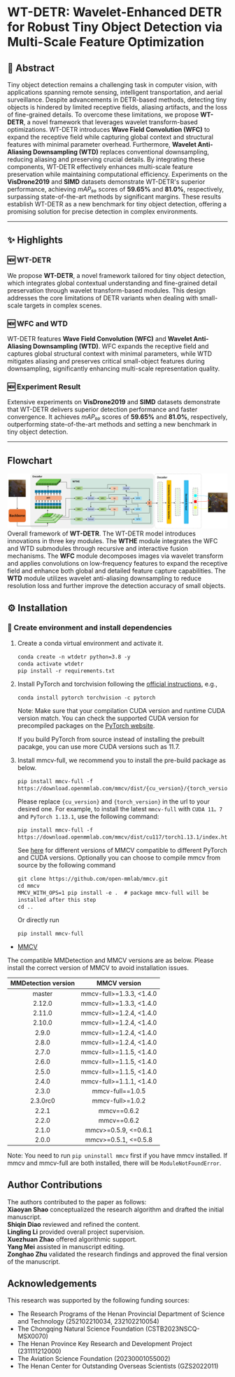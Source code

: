 # WT-DETR: Wavelet-Enhanced DETR for Robust Tiny Object Detection via Multi-Scale Feature Optimization

## 📰 Abstract

Tiny object detection remains a challenging task in computer vision, with applications spanning remote sensing, intelligent transportation, and aerial surveillance. Despite advancements in DETR-based methods, detecting tiny objects is hindered by limited receptive fields, aliasing artifacts, and the loss of fine-grained details.
To overcome these limitations, we propose **WT-DETR**, a novel framework that leverages wavelet transform-based optimizations. WT-DETR introduces **Wave Field Convolution (WFC)** to expand the receptive field while capturing global context and structural features with minimal parameter overhead. Furthermore, **Wavelet Anti-Aliasing Downsampling (WTD)** replaces conventional downsampling, reducing aliasing and preserving crucial details.
By integrating these components, WT-DETR effectively enhances multi-scale feature preservation while maintaining computational efficiency. Experiments on the **VisDrone2019** and **SIMD** datasets demonstrate WT-DETR's superior performance, achieving *mAP₅₀* scores of **59.65%** and **81.0%**, respectively, surpassing state-of-the-art methods by significant margins. These results establish WT-DETR as a new benchmark for tiny object detection, offering a promising solution for precise detection in complex environments.

---

## ✨ Highlights

### 🆕 WT-DETR  
We propose **WT-DETR**, a novel framework tailored for tiny object detection, which integrates global contextual understanding and fine-grained detail preservation through wavelet transform-based modules. This design addresses the core limitations of DETR variants when dealing with small-scale targets in complex scenes.

### 🆕 WFC and WTD  
WT-DETR features **Wave Field Convolution (WFC)** and **Wavelet Anti-Aliasing Downsampling (WTD)**. WFC expands the receptive field and captures global structural context with minimal parameters, while WTD mitigates aliasing and preserves critical small-object features during downsampling, significantly enhancing multi-scale representation quality.

### 🆕 Experiment Result  
Extensive experiments on **VisDrone2019** and **SIMD** datasets demonstrate that WT-DETR delivers superior detection performance and faster convergence. It achieves *mAP₅₀* scores of **59.65%** and **81.0%**, respectively, outperforming state-of-the-art methods and setting a new benchmark in tiny object detection.

---



## Flowchart

![WT-DETR Flowchart](WT-DETR-main/images/WT-DETR.png)
Overall framework of **WT-DETR**. The WT-DETR model introduces innovations in three key modules. The **WTHE** module integrates the WFC and WTD submodules through recursive and interactive fusion mechanisms. The **WFC** module decomposes images via wavelet transform and applies convolutions on low-frequency features to expand the receptive field and enhance both global and detailed feature capture capabilities. The **WTD** module utilizes wavelet anti-aliasing downsampling to reduce resolution loss and further improve the detection accuracy of small objects.



## ⚙️ Installation

### 🔧 Create environment and install dependencies

1. Create a conda virtual environment and activate it.
    ```shell
    conda create -n wtdetr python=3.8 -y
    conda activate wtdetr
    pip install -r requirements.txt
    ```                        


2. Install PyTorch and torchvision following the [official instructions](https://pytorch.org/), e.g.,

    ```shell
    conda install pytorch torchvision -c pytorch
    ```

    Note: Make sure that your compilation CUDA version and runtime CUDA version match.
    You can check the supported CUDA version for precompiled packages on the [PyTorch website](https://pytorch.org/).

    If you build PyTorch from source instead of installing the prebuilt pacakge,
    you can use more CUDA versions such as 11.7.

3. Install mmcv-full, we recommend you to install the pre-build package as below.

    ```shell
    pip install mmcv-full -f https://download.openmmlab.com/mmcv/dist/{cu_version}/{torch_version}/index.html
    ```

    Please replace `{cu_version}` and `{torch_version}` in the url to your desired one. For example, to install the latest `mmcv-full` with `CUDA 11。7` and `PyTorch 1.13.1`, use the following command:

    ```shell
    pip install mmcv-full -f https://download.openmmlab.com/mmcv/dist/cu117/torch1.13.1/index.html
    ```

    See [here](https://github.com/open-mmlab/mmcv#install-with-pip) for different versions of MMCV compatible to different PyTorch and CUDA versions.
    Optionally you can choose to compile mmcv from source by the following command

    ```shell
    git clone https://github.com/open-mmlab/mmcv.git
    cd mmcv
    MMCV_WITH_OPS=1 pip install -e .  # package mmcv-full will be installed after this step
    cd ..
    ```

    Or directly run

    ```shell
    pip install mmcv-full
    ```


- [MMCV](https://mmcv.readthedocs.io/en/latest/#installation)

The compatible MMDetection and MMCV versions are as below. Please install the correct version of MMCV to avoid installation issues.

| MMDetection version |    MMCV version     |
|:-------------------:|:-------------------:|
| master              | mmcv-full>=1.3.3, <1.4.0 |
| 2.12.0              | mmcv-full>=1.3.3, <1.4.0 |
| 2.11.0              | mmcv-full>=1.2.4, <1.4.0 |
| 2.10.0              | mmcv-full>=1.2.4, <1.4.0 |
| 2.9.0               | mmcv-full>=1.2.4, <1.4.0 |
| 2.8.0               | mmcv-full>=1.2.4, <1.4.0 |
| 2.7.0               | mmcv-full>=1.1.5, <1.4.0 |
| 2.6.0               | mmcv-full>=1.1.5, <1.4.0 |
| 2.5.0               | mmcv-full>=1.1.5, <1.4.0 |
| 2.4.0               | mmcv-full>=1.1.1, <1.4.0 |
| 2.3.0               | mmcv-full==1.0.5    |
| 2.3.0rc0            | mmcv-full>=1.0.2    |
| 2.2.1               | mmcv==0.6.2         |
| 2.2.0               | mmcv==0.6.2         |
| 2.1.0               | mmcv>=0.5.9, <=0.6.1|
| 2.0.0               | mmcv>=0.5.1, <=0.5.8|


Note: You need to run `pip uninstall mmcv` first if you have mmcv installed.
If mmcv and mmcv-full are both installed, there will be `ModuleNotFoundError`.


## Author Contributions

The authors contributed to the paper as follows:  
**Xiaoyan Shao** conceptualized the research algorithm and drafted the initial manuscript.  
**Shiqin Diao** reviewed and refined the content.  
**Lingling Li** provided overall project supervision.  
**Xuezhuan Zhao** offered algorithmic support.  
**Yang Mei** assisted in manuscript editing.  
**Zonghao Zhu** validated the research findings and approved the final version of the manuscript.

## Acknowledgements

This research was supported by the following funding sources:  
- The Research Programs of the Henan Provincial Department of Science and Technology (252102210034, 232102210054)  
- The Chongqing Natural Science Foundation (CSTB2023NSCQ-MSX0070)  
- The Henan Province Key Research and Development Project (231111212000)  
- The Aviation Science Foundation (20230001055002)  
- The Henan Center for Outstanding Overseas Scientists (GZS2022011)















